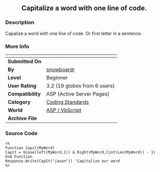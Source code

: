 ﻿<div align="center">

## Capitalize a word with one line of code\.


</div>

### Description

Capalize a word with one line of code. Or first letter in a sentence.
 
### More Info
 


<span>             |<span>
---                |---
**Submitted On**   |
**By**             |[snowboardr](https://github.com/Planet-Source-Code/PSCIndex/blob/master/ByAuthor/snowboardr.md)
**Level**          |Beginner
**User Rating**    |3.2 (19 globes from 6 users)
**Compatibility**  |ASP \(Active Server Pages\)
**Category**       |[Coding Standards](https://github.com/Planet-Source-Code/PSCIndex/blob/master/ByCategory/coding-standards__4-33.md)
**World**          |[ASP / VbScript](https://github.com/Planet-Source-Code/PSCIndex/blob/master/ByWorld/asp-vbscript.md)
**Archive File**   |[](https://github.com/Planet-Source-Code/snowboardr-capitalize-a-word-with-one-line-of-code__4-7656/archive/master.zip)





### Source Code

```
<%
Function Capit(MyWord)
Capit = Ucase(left(MyWord,1)) & Right(MyWord,Cint(Len(MyWord)) - 1)
End Function
Response.Write(CapIt("jason")) 'Capitalize our word
%>
```

